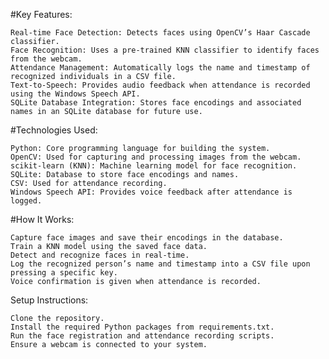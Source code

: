 #Key Features:

    Real-time Face Detection: Detects faces using OpenCV’s Haar Cascade classifier.
    Face Recognition: Uses a pre-trained KNN classifier to identify faces from the webcam.
    Attendance Management: Automatically logs the name and timestamp of recognized individuals in a CSV file.
    Text-to-Speech: Provides audio feedback when attendance is recorded using the Windows Speech API.
    SQLite Database Integration: Stores face encodings and associated names in an SQLite database for future use.

#Technologies Used:

    Python: Core programming language for building the system.
    OpenCV: Used for capturing and processing images from the webcam.
    scikit-learn (KNN): Machine learning model for face recognition.
    SQLite: Database to store face encodings and names.
    CSV: Used for attendance recording.
    Windows Speech API: Provides voice feedback after attendance is logged.

#How It Works:

    Capture face images and save their encodings in the database.
    Train a KNN model using the saved face data.
    Detect and recognize faces in real-time.
    Log the recognized person’s name and timestamp into a CSV file upon pressing a specific key.
    Voice confirmation is given when attendance is recorded.

Setup Instructions:

    Clone the repository.
    Install the required Python packages from requirements.txt.
    Run the face registration and attendance recording scripts.
    Ensure a webcam is connected to your system.
